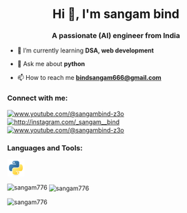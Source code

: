 <h1 align="center">Hi 👋, I'm sangam bind</h1>
<h3 align="center">A passionate (AI) engineer from India</h3>

- 🌱 I’m currently learning **DSA, web development**

- 💬 Ask me about **python**

- 📫 How to reach me **bindsangam666@gmail.com**

<h3 align="left">Connect with me:</h3>
<p align="left">
<a href="https://linkedin.com/in/www.youtube.com/@sangambind-z3o" target="blank"><img align="center" src="https://raw.githubusercontent.com/rahuldkjain/github-profile-readme-generator/master/src/images/icons/Social/linked-in-alt.svg" alt="www.youtube.com/@sangambind-z3o" height="30" width="40" /></a>
<a href="https://instagram.com/http://instagram.com/_sangam__bind" target="blank"><img align="center" src="https://raw.githubusercontent.com/rahuldkjain/github-profile-readme-generator/master/src/images/icons/Social/instagram.svg" alt="http://instagram.com/_sangam__bind" height="30" width="40" /></a>
<a href="https://www.youtube.com/c/www.youtube.com/@sangambind-z3o" target="blank"><img align="center" src="https://raw.githubusercontent.com/rahuldkjain/github-profile-readme-generator/master/src/images/icons/Social/youtube.svg" alt="www.youtube.com/@sangambind-z3o" height="30" width="40" /></a>
</p>

<h3 align="left">Languages and Tools:</h3>
<p align="left"> <a href="https://www.python.org" target="_blank" rel="noreferrer"> <img src="https://raw.githubusercontent.com/devicons/devicon/master/icons/python/python-original.svg" alt="python" width="40" height="40"/> </a> </p>

<p><img align="left" src="https://github-readme-stats.vercel.app/api/top-langs?username=sangam776&show_icons=true&locale=en&layout=compact" alt="sangam776" /></p>

<p>&nbsp;<img align="center" src="https://github-readme-stats.vercel.app/api?username=sangam776&show_icons=true&locale=en" alt="sangam776" /></p>

<p><img align="center" src="https://github-readme-streak-stats.herokuapp.com/?user=sangam776&" alt="sangam776" /></p>
